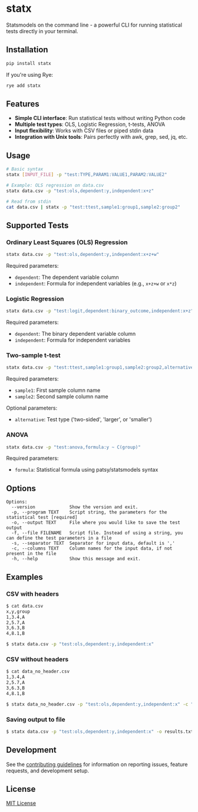 # statx

Statsmodels on the command line - a powerful CLI for running statistical tests directly in your terminal.

## Installation

```bash
pip install statx
```

If you're using Rye:
```bash
rye add statx
```

## Features

- **Simple CLI interface**: Run statistical tests without writing Python code
- **Multiple test types**: OLS, Logistic Regression, t-tests, ANOVA
- **Input flexibility**: Works with CSV files or piped stdin data
- **Integration with Unix tools**: Pairs perfectly with awk, grep, sed, jq, etc.

## Usage

```bash
# Basic syntax
statx [INPUT_FILE] -p "test:TYPE,PARAM1:VALUE1,PARAM2:VALUE2"

# Example: OLS regression on data.csv
statx data.csv -p "test:ols,dependent:y,independent:x+z"

# Read from stdin
cat data.csv | statx -p "test:ttest,sample1:group1,sample2:group2"
```

## Supported Tests

### Ordinary Least Squares (OLS) Regression

```bash
statx data.csv -p "test:ols,dependent:y,independent:x+z+w"
```

Required parameters:
- `dependent`: The dependent variable column
- `independent`: Formula for independent variables (e.g., `x+z+w` or `x*z`)

### Logistic Regression

```bash
statx data.csv -p "test:logit,dependent:binary_outcome,independent:x+z"
```

Required parameters:
- `dependent`: The binary dependent variable column
- `independent`: Formula for independent variables

### Two-sample t-test

```bash
statx data.csv -p "test:ttest,sample1:group1,sample2:group2,alternative:two-sided"
```

Required parameters:
- `sample1`: First sample column name
- `sample2`: Second sample column name

Optional parameters:
- `alternative`: Test type ('two-sided', 'larger', or 'smaller')

### ANOVA

```bash
statx data.csv -p "test:anova,formula:y ~ C(group)"
```

Required parameters:
- `formula`: Statistical formula using patsy/statsmodels syntax

## Options

```
Options:
  --version             Show the version and exit.
  -p, --program TEXT    Script string, the parameters for the statistical test [required]
  -o, --output TEXT     File where you would like to save the test output
  -f, --file FILENAME   Script file. Instead of using a string, you can define the test parameters in a file
  -s, --separator TEXT  Separator for input data, default is ','
  -c, --columns TEXT    Column names for the input data, if not present in the file
  -h, --help            Show this message and exit.
```

## Examples

### CSV with headers

```bash
$ cat data.csv
x,y,group
1,3.4,A
2,5.7,A
3,6.3,B
4,8.1,B

$ statx data.csv -p "test:ols,dependent:y,independent:x"
```

### CSV without headers

```bash
$ cat data_no_header.csv
1,3.4,A
2,5.7,A
3,6.3,B
4,8.1,B

$ statx data_no_header.csv -p "test:ols,dependent:y,independent:x" -c "x,y,group"
```

### Saving output to file

```bash
$ statx data.csv -p "test:ols,dependent:y,independent:x" -o results.txt
```

## Development

See the [contributing guidelines](CONTRIBUTING.md) for information on reporting issues, feature requests, and development setup.

## License

[MIT License](LICENSE)
